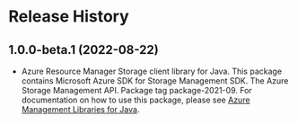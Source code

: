 # Release History

## 1.0.0-beta.1 (2022-08-22)

- Azure Resource Manager Storage client library for Java. This package contains Microsoft Azure SDK for Storage Management SDK. The Azure Storage Management API. Package tag package-2021-09. For documentation on how to use this package, please see [Azure Management Libraries for Java](https://aka.ms/azsdk/java/mgmt).
